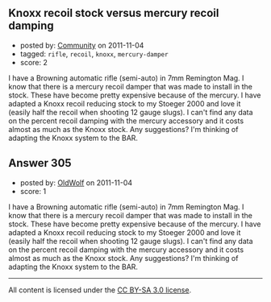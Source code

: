 ## Knoxx recoil stock versus mercury recoil damping

- posted by: [Community](https://stackexchange.com/users/-1/-1-community) on 2011-11-04
- tagged: `rifle`, `recoil`, `knoxx`, `mercury-damper`
- score: 2

I have a Browning automatic rifle (semi-auto) in 7mm Remington Mag. I know that there is a mercury recoil damper that was made to install in the stock. These have become pretty expensive because of the mercury. I have adapted a Knoxx recoil reducing stock to my Stoeger 2000 and love it (easily half the recoil when shooting 12 gauge slugs). I can't find any data on the percent recoil damping with the mercury accessory and it costs almost as much as the Knoxx stock. Any suggestions? I'm thinking of adapting the Knoxx system to the BAR.


## Answer 305

- posted by: [OldWolf](https://stackexchange.com/users/-1/111-oldwolf) on 2011-11-04
- score: 1

I have a Browning automatic rifle (semi-auto) in 7mm Remington Mag. I know that there is a mercury recoil damper that was made to install in the stock. These have become pretty expensive because of the mercury. I have adapted a Knoxx recoil reducing stock to my Stoeger 2000 and love it (easily half the recoil when shooting 12 gauge slugs). I can't find any data on the percent recoil damping with the mercury accessory and it costs almost as much as the Knoxx stock. Any suggestions? I'm thinking of adapting the Knoxx system to the BAR.



---

All content is licensed under the [CC BY-SA 3.0 license](https://creativecommons.org/licenses/by-sa/3.0/).
